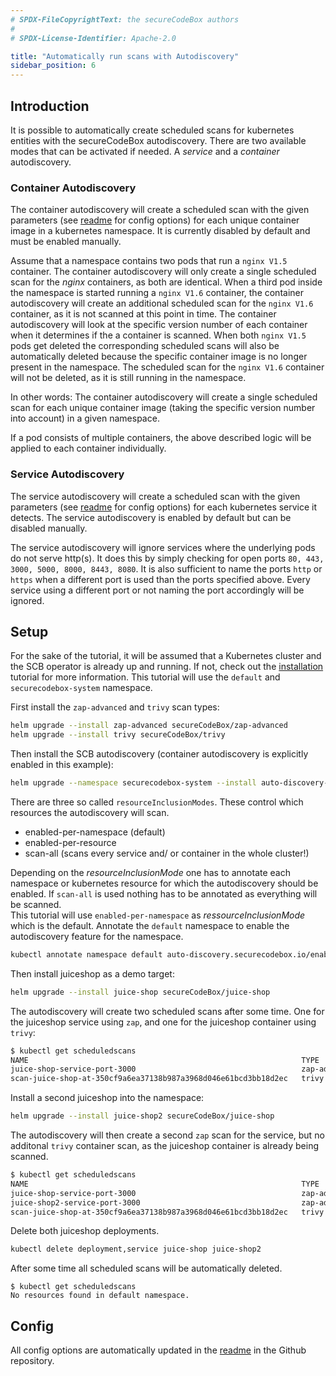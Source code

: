 ```yaml
---
# SPDX-FileCopyrightText: the secureCodeBox authors
#
# SPDX-License-Identifier: Apache-2.0

title: "Automatically run scans with Autodiscovery"
sidebar_position: 6
---
```


## Introduction
It is possible to automatically create scheduled scans for kubernetes entities with the secureCodeBox autodiscovery. There are two available modes that can be activated if needed. A _service_ and a _container_ autodiscovery.

### Container Autodiscovery
The container autodiscovery will create a scheduled scan with the given parameters (see [readme](https://github.com/secureCodeBox/secureCodeBox/blob/main/auto-discovery/kubernetes/README.md) for config options)  for each unique container image in a kubernetes namespace.
It is currently disabled by default and must be enabled manually.

Assume that a namespace contains two pods that run a `nginx V1.5` container. The container autodiscovery will only create a single scheduled scan for the _nginx_ containers, as both are identical.
When a third pod inside the namespace is started running a `nginx V1.6` container, the container autodiscovery will create an additional scheduled scan for the `nginx V1.6` container, as it is not scanned at this point in time. The container autodiscovery will look at the specific version number of each container when it determines if the a container is scanned.
When both `nginx V1.5` pods get deleted the corresponding scheduled scans will also be automatically deleted because the specific container image is no longer present in the namespace.
The scheduled scan for the `nginx V1.6` container will not be deleted, as it is still running in the namespace.

In other words: The container autodiscovery will create a single scheduled scan for each unique container image (taking the specific version number into account) in a given namespace.

If a pod consists of multiple containers, the above described logic will be applied to each container individually.

### Service Autodiscovery
The service autodiscovery will create a scheduled scan with the given parameters (see [readme](https://github.com/secureCodeBox/secureCodeBox/blob/main/auto-discovery/kubernetes/README.md) for config options) for each kubernetes service it detects.
The service autodiscovery is enabled by default but can be disabled manually.

The service autodiscovery will ignore services where the underlying pods do not serve http(s). It does this by simply checking for open ports `80, 443, 3000, 5000, 8000, 8443, 8080`. It is also sufficient to name the ports `http` or `https` when a different port is used than the ports specified above.
Every service using a different port or not naming the port accordingly will be ignored.

## Setup
For the sake of the tutorial, it will be assumed that a Kubernetes cluster and the SCB operator is already up and running. If not, check out the [installation](/docs/getting-started/installation/) tutorial for more information.
This tutorial will use the `default` and `securecodebox-system` namespace.

First install the `zap-advanced` and `trivy` scan types:
```bash
helm upgrade --install zap-advanced secureCodeBox/zap-advanced
helm upgrade --install trivy secureCodeBox/trivy
```

Then install the SCB autodiscovery (container autodiscovery is explicitly enabled in this example):
```bash
helm upgrade --namespace securecodebox-system --install auto-discovery-kubernetes secureCodeBox/auto-discovery-kubernetes --set config.containerAutoDiscovery.enabled=true
```

 There are three so called `resourceInclusionModes`. These control which resources the autodiscovery will scan.
- enabled-per-namespace (default)
- enabled-per-resource
- scan-all (scans every service and/ or container in the whole cluster!)

Depending on the _resourceInclusionMode_ one has to annotate each namespace or kubernetes resource for which the autodiscovery should be enabled. If `scan-all` is used nothing has to be annotated as everything will be scanned.  
This tutorial will use `enabled-per-namespace` as _ressourceInclusionMode_ which is the default.
Annotate the `default` namespace to enable the autodiscovery feature for the namespace.
```bash
kubectl annotate namespace default auto-discovery.securecodebox.io/enabled=true
```

Then install juiceshop as a demo target:
```bash
helm upgrade --install juice-shop secureCodeBox/juice-shop
```

The autodiscovery will create two scheduled scans after some time. One for the juiceshop service using `zap`, and one for the juiceshop container using `trivy`:
```bash
$ kubectl get scheduledscans
NAME                                                             TYPE                INTERVAL   FINDINGS
juice-shop-service-port-3000                                     zap-advanced-scan   168h0m0s   
scan-juice-shop-at-350cf9a6ea37138b987a3968d046e61bcd3bb18d2ec   trivy               168h0m0s   
```

Install a second juiceshop into the namespace:
```bash
helm upgrade --install juice-shop2 secureCodeBox/juice-shop
```
The autodiscovery will then create a second `zap` scan for the service, but no additonal `trivy` container scan, as the juiceshop container is already being scanned.
```bash
$ kubectl get scheduledscans
NAME                                                             TYPE                INTERVAL   FINDINGS
juice-shop-service-port-3000                                     zap-advanced-scan   168h0m0s   
juice-shop2-service-port-3000                                    zap-advanced-scan   168h0m0s   
scan-juice-shop-at-350cf9a6ea37138b987a3968d046e61bcd3bb18d2ec   trivy               168h0m0s   
```

Delete both juiceshop deployments.
```bash
kubectl delete deployment,service juice-shop juice-shop2
```
After some time all scheduled scans will be automatically deleted.
```
$ kubectl get scheduledscans
No resources found in default namespace.
```
## Config
All config options are automatically updated in the [readme](https://github.com/secureCodeBox/secureCodeBox/blob/main/auto-discovery/kubernetes/README.md) in the Github repository.